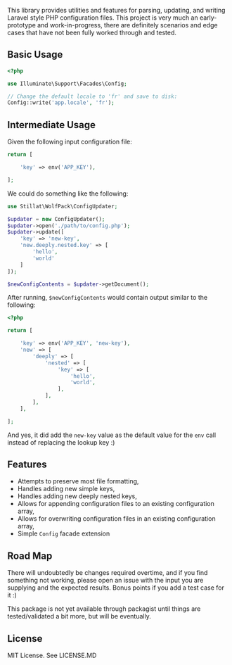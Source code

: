 This library provides utilities and features for parsing, updating, and writing Laravel style PHP configuration files.
This project is very much an early-prototype and work-in-progress, there are definitely scenarios and edge cases that have
not been fully worked through and tested.

## Basic Usage

```php
<?php

use Illuminate\Support\Facades\Config;

// Change the default locale to 'fr' and save to disk:
Config::write('app.locale', 'fr');

```

## Intermediate Usage

Given the following input configuration file:

```php
return [

    'key' => env('APP_KEY'),

];
```

We could do something like the following:

```php
use Stillat\WolfPack\ConfigUpdater;

$updater = new ConfigUpdater();
$updater->open('./path/to/config.php');
$updater->update([
    'key' => 'new-key',
    'new.deeply.nested.key' => [
        'hello',
        'world'
    ]
]);

$newConfigContents = $updater->getDocument();
```

After running, `$newConfigContents` would contain output similar to the following:

```php
<?php

return [

    'key' => env('APP_KEY', 'new-key'),
    'new' => [
        'deeply' => [
            'nested' => [
                'key' => [
                    'hello',
                    'world',
                ],
            ],
        ],
    ],

];
```

And yes, it did add the `new-key` value as the default value for the `env` call instead of replacing the lookup key :)

## Features

* Attempts to preserve most file formatting,
* Handles adding new simple keys,
* Handles adding new deeply nested keys,
* Allows for appending configuration files to an existing configuration array,
* Allows for overwriting configuration files in an existing configuration array,
* Simple `Config` facade extension

## Road Map

There will undoubtedly be changes required overtime, and if you find something not working, please open an issue with
the input you are supplying and the expected results. Bonus points if you add a test case for it :)

This package is not yet available through packagist until things are tested/validated a bit more, but will be eventually.

## License

MIT License. See LICENSE.MD
